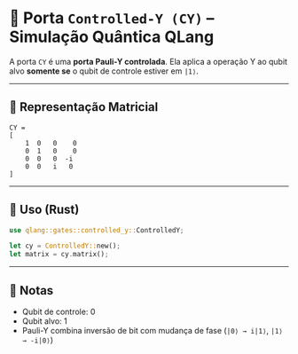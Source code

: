 # 🎯 Porta `Controlled-Y (CY)` – Simulação Quântica QLang

A porta `CY` é uma **porta Pauli-Y controlada**. Ela aplica a operação Y ao qubit alvo **somente se** o qubit de controle estiver em `|1⟩`.

---

## 📐 Representação Matricial

```
CY =
[
    1  0   0    0
    0  1   0    0
    0  0   0  -i
    0  0   i   0
]
```

---

## 🧰 Uso (Rust)

```rust
use qlang::gates::controlled_y::ControlledY;

let cy = ControlledY::new();
let matrix = cy.matrix();
```

---

## 📎 Notas

- Qubit de controle: 0
- Qubit alvo: 1
- Pauli-Y combina inversão de bit com mudança de fase (`|0⟩ → i|1⟩`, `|1⟩ → -i|0⟩`)